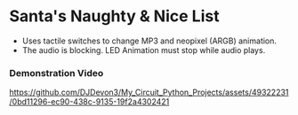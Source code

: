 # Santa's Naughty & Nice List
- Uses tactile switches to change MP3 and neopixel (ARGB) animation.
- The audio is blocking. LED Animation must stop while audio plays.


### Demonstration Video
https://github.com/DJDevon3/My_Circuit_Python_Projects/assets/49322231/0bd11296-ec90-438c-9135-19f2a4302421
